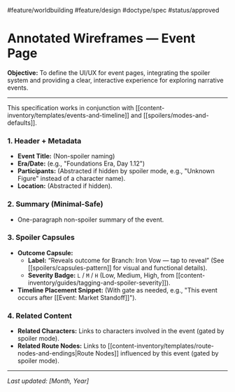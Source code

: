  #feature/worldbuilding #feature/design #doctype/spec #status/approved

# Annotated Wireframes — Event Page

**Objective:** To define the UI/UX for event pages, integrating the spoiler system and providing a clear, interactive experience for exploring narrative events.

---

This specification works in conjunction with [[content-inventory/templates/events-and-timeline]] and [[spoilers/modes-and-defaults]].

### 1. Header + Metadata

*   **Event Title:** (Non-spoiler naming)
*   **Era/Date:** (e.g., "Foundations Era, Day 1.12")
*   **Participants:** (Abstracted if hidden by spoiler mode, e.g., "Unknown Figure" instead of a character name).
*   **Location:** (Abstracted if hidden).

### 2. Summary (Minimal-Safe)

*   One-paragraph non-spoiler summary of the event.

### 3. Spoiler Capsules

*   **Outcome Capsule:**
    *   **Label:** “Reveals outcome for Branch: Iron Vow — tap to reveal” (See [[spoilers/capsules-pattern]] for visual and functional details).
    *   **Severity Badge:** `L` / `M` / `H` (Low, Medium, High, from [[content-inventory/guides/tagging-and-spoiler-severity]]).
*   **Timeline Placement Snippet:** (With gate as needed, e.g., "This event occurs after [[Event: Market Standoff]]").

### 4. Related Content

*   **Related Characters:** Links to characters involved in the event (gated by spoiler mode).
*   **Related Route Nodes:** Links to [[content-inventory/templates/route-nodes-and-endings|Route Nodes]] influenced by this event (gated by spoiler mode).

---

*Last updated: [Month, Year]*
